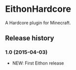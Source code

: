 # EithonHardcore

A Hardcore plugin for Minecraft.

## Release history

### 1.0 (2015-04-03)

* NEW: First Eithon release

